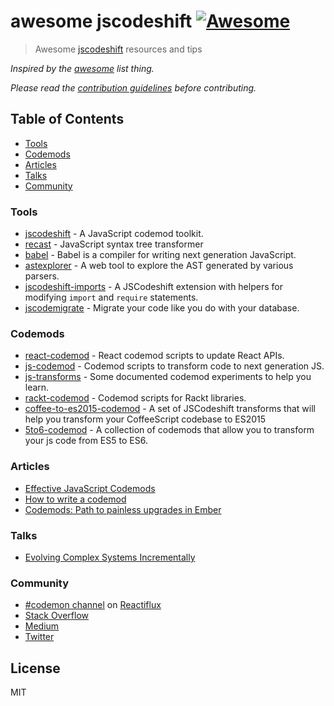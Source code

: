 # awesome jscodeshift [![Awesome](https://cdn.rawgit.com/sindresorhus/awesome/d7305f38d29fed78fa85652e3a63e154dd8e8829/media/badge.svg)](https://github.com/sindresorhus/awesome)

> Awesome [jscodeshift](https://github.com/facebook/jscodeshift) resources and tips

*Inspired by the [awesome](https://github.com/sindresorhus/awesome) list thing.*

*Please read the [contribution guidelines](contributing.md) before contributing.*


## Table of Contents

- [Tools](#tools)
- [Codemods](#codemods)
- [Articles](#articles)
- [Talks](#talks)
- [Community](#community)


### Tools

- [jscodeshift](https://github.com/facebook/jscodeshift) - A JavaScript codemod toolkit.
- [recast](https://github.com/benjamn/recast) - JavaScript syntax tree transformer
- [babel](https://github.com/babel/babel) - Babel is a compiler for writing next generation JavaScript.
- [astexplorer](http://astexplorer.net/) - A web tool to explore the AST generated by various parsers.
- [jscodeshift-imports](jscodeshift-imports) - A JSCodeshift extension with helpers for modifying <code>import</code> and <code>require</code> statements.
- [jscodemigrate](https://github.com/brysgo/jscodemigrate) - Migrate your code like you do with your database.


### Codemods

- [react-codemod](https://github.com/reactjs/react-codemod) - React codemod scripts to update React APIs.
- [js-codemod](https://github.com/cpojer/js-codemod/) - Codemod scripts to transform code to next generation JS.
- [js-transforms](https://github.com/jhgg/js-transforms) - Some documented codemod experiments to help you learn.
- [rackt-codemod](https://github.com/reactjs/rackt-codemod) - Codemod scripts for Rackt libraries.
- [coffee-to-es2015-codemod](https://github.com/Hacker0x01/coffee-to-es2015-codemod) - A set of JSCodeshift transforms that will help you transform your CoffeeScript codebase to ES2015
- [5to6-codemod](https://github.com/5to6/5to6-codemod) - A collection of codemods that allow you to transform your js code from ES5 to ES6.


### Articles

- [Effective JavaScript Codemods](https://medium.com/@cpojer/effective-javascript-codemods-5a6686bb46fb#.jhbsdwknu)
- [How to write a codemod](https://vramana.github.io/blog/2015/12/21/codemod-tutorial/)
- [Codemods: Path to painless upgrades in Ember](http://vramana.github.io/blog/2016/01/13/codemods-path-to-painless-updgrade-in-ember/)


### Talks
- [Evolving Complex Systems Incrementally](https://www.youtube.com/watch?v=d0pOgY8__JM)


### Community

- [#codemon channel](https://discord.gg/0ZcbPKXt5bX9R9qE) on [Reactiflux](http://www.reactiflux.com/)
- [Stack Overflow](http://stackoverflow.com/questions/tagged/jscodeshift)
- [Medium](https://medium.com/tag/codemods)
- [Twitter](https://twitter.com/hashtag/JSCodeShift?src=hash)


## License

MIT

